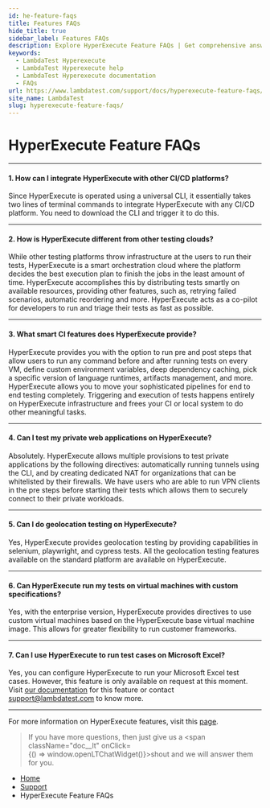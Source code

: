 ```yaml
---
id: he-feature-faqs
title: Features FAQs
hide_title: true
sidebar_label: Features FAQs
description: Explore HyperExecute Feature FAQs | Get comprehensive answers and insights to enhance your understanding of LambdaTest's HyperExecute feature. Maximize efficiency and effectiveness in your testing processes.
keywords:
  - LambdaTest Hyperexecute
  - LambdaTest Hyperexecute help
  - LambdaTest Hyperexecute documentation
  - FAQs
url: https://www.lambdatest.com/support/docs/hyperexecute-feature-faqs/
site_name: LambdaTest
slug: hyperexecute-feature-faqs/
---
```


<script type="application/ld+json"
      dangerouslySetInnerHTML={{ __html: JSON.stringify({
       "@context": "https://schema.org",
        "@type": "BreadcrumbList",
        "itemListElement": [{
          "@type": "ListItem",
          "position": 1,
          "name": "Home",
          "item": "https://www.lambdatest.com"
        },{
          "@type": "ListItem",
          "position": 2,
          "name": "Support",
          "item": "https://www.lambdatest.com/support/docs/"
        },{
          "@type": "ListItem",
          "position": 3,
          "name": "Integrations",
          "item": "https://www.lambdatest.com/support/docs/hyperexecute-feature-faqs/"
        }]
      })
    }}
></script>

# HyperExecute Feature FAQs

***

#### 1. **How can I integrate HyperExecute with other CI/CD platforms?**

  Since HyperExecute is operated using a universal CLI, it essentially takes two lines of terminal commands to integrate HyperExecute with any CI/CD platform. You need to download the CLI and trigger it to do this.

***

#### 2. **How is HyperExecute different from other testing clouds?**

  While other testing platforms throw infrastructure at the users to run their tests, HyperExecute is a smart orchestration cloud where the platform decides the best execution plan to finish the jobs in the least amount of time. HyperExecute accomplishes this by distributing tests smartly on available resources, providing other features, such as, retrying failed scenarios, automatic reordering and more. HyperExecute acts as a co-pilot for developers to run and triage their tests as fast as possible.

***

#### 3. **What smart CI features does HyperExecute provide?**

  HyperExecute provides you with the option to run pre and post steps that allow users to run any command before and after running tests on every VM, define custom environment variables, deep dependency caching, pick a specific version of language runtimes, artifacts management, and more. HyperExecute allows you to move your sophisticated pipelines for end to end testing completely. Triggering and execution of tests happens entirely on HyperExecute infrastructure and frees your CI or local system to do other meaningful tasks.

***
#### 4. **Can I test my private web applications on HyperExecute?**

  Absolutely. HyperExecute allows multiple provisions to test private applications by the following directives: automatically running tunnels using the CLI, and by creating dedicated NAT for organizations that can be whitelisted by their firewalls. We have users who are able to run VPN clients in the pre steps before starting their tests which allows them to securely connect to their private workloads.

***

#### 5. **Can I do geolocation testing on HyperExecute?**

  Yes, HyperExecute provides geolocation testing by providing capabilities in selenium, playwright, and cypress tests. All the geolocation testing features available on the standard platform are available on HyperExecute.

***

#### 6. **Can HyperExecute run my tests on virtual machines with custom specifications?**

  Yes, with the enterprise version, HyperExecute provides directives to use custom virtual machines based on the HyperExecute base virtual machine image. This allows for greater flexibility to run customer frameworks.

***

#### 7. **Can I use HyperExecute to run test cases on Microsoft Excel?**

  Yes, you can configure HyperExecute to run your Microsoft Excel test cases. However, this feature is only available on request at this moment. Visit [our documentation](/support/docs/hyperexecute-excel-integration/) for this feature or contact support@lambdatest.com to know more.

***

For more information on HyperExecute features, visit this [page](/support/docs/key-features-of-hyperexecute/).


>If you have more questions, then just give us a <span className="doc__lt" onClick={() => window.openLTChatWidget()}>shout</span> and we will answer them for you.

<nav aria-label="breadcrumbs">
  <ul className="breadcrumbs">
    <li className="breadcrumbs__item">
      <a className="breadcrumbs__link" target="_self" href="https://www.lambdatest.com">
        Home
      </a>
    </li>
    <li className="breadcrumbs__item">
      <a className="breadcrumbs__link" target="_self" href="https://www.lambdatest.com/support/docs/">
        Support
      </a>
    </li>
    <li className="breadcrumbs__item breadcrumbs__item--active">
      <span className="breadcrumbs__link">
       HyperExecute Feature FAQs
      </span>
    </li>
  </ul>
</nav>